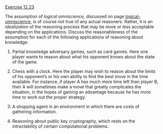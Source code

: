 [Exercise 12.23](12-23/)

The assumption of *logical omniscience,* discussed on
page [logical-omniscience](#/), is of course not true of any actual reasoners.
Rather, it is an *idealization* of the reasoning process
that may be more or less acceptable depending on the applications.
Discuss the reasonableness of the assumption for each of the following
applications of reasoning about knowledge:

1.  Partial knowledge adversary games, such as card games. Here one
    player wants to reason about what his opponent knows about the state
    of the game.

2.  Chess with a clock. Here the player may wish to reason about the
    limits of his opponent’s or his own ability to find the best move in
    the time available. For instance, if player A has much more time
    left than player B, then A will sometimes make a move that greatly
    complicates the situation, in the hopes of gaining an advantage
    because he has more time to work out the proper strategy.

3.  A shopping agent in an environment in which there are costs of
    gathering information.

4.  Reasoning about public key cryptography, which rests on the
    intractability of certain computational problems.
